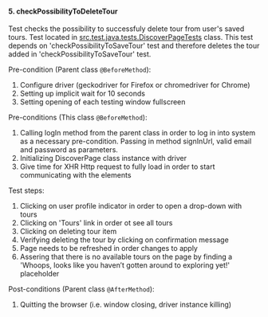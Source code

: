 #### 5. checkPossibilityToDeleteTour
Test checks the possibility to successfuly delete tour from user's saved tours. Test located in [src.test.java.tests.DiscoverPageTests](https://github.com/Marselje/QA_Engineer_InterviewTasks/blob/master/web_testing/src/test/java/tests/DiscoverPageTests.java) class.
This test depends on 'checkPossibilityToSaveTour' test and therefore deletes the tour added in 'checkPossibilityToSaveTour' test.


Pre-condition (Parent class `@BeforeMethod`):
1. Configure driver (geckodriver for Firefox or chromedriver for Chrome)
2. Setting up implicit wait for 10 seconds
3. Setting opening of each testing window fullscreen

Pre-conditions (This class `@BeforeMethod`):
1. Calling logIn method from the parent class in order to log in into system as a necessary pre-condition. Passing in method signInUrl, valid email and password as parameters.
2. Initializing DiscoverPage class instance with driver
3. Give time for XHR Http request to fully load in order to start communicating with the elements

Test steps:
1. Clicking on user profile indicator in order to open a drop-down with tours
2. Clicking on 'Tours' link in order ot see all tours
3. Clicking on deleting tour item
4. Verifying deleting the tour by clicking on confirmation message
5. Page needs to be refreshed in order changes to apply
6. Assering that there is no available tours on the page by finding a 'Whoops, looks like you haven’t gotten around to exploring yet!' placeholder

Post-conditions (Parent class `@AfterMethod`):
1. Quitting the browser (i.e. window closing, driver instance killing)
